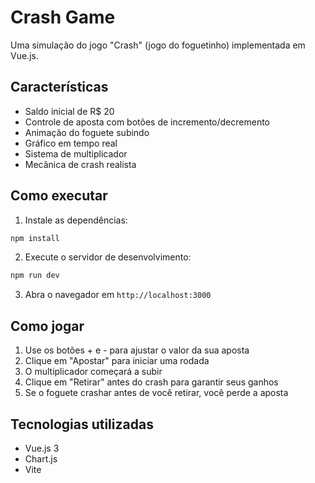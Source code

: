 # Crash Game

Uma simulação do jogo "Crash" (jogo do foguetinho) implementada em Vue.js.

## Características

- Saldo inicial de R$ 20
- Controle de aposta com botões de incremento/decremento
- Animação do foguete subindo
- Gráfico em tempo real
- Sistema de multiplicador
- Mecânica de crash realista

## Como executar

1. Instale as dependências:
```bash
npm install
```

2. Execute o servidor de desenvolvimento:
```bash
npm run dev
```

3. Abra o navegador em `http://localhost:3000`

## Como jogar

1. Use os botões + e - para ajustar o valor da sua aposta
2. Clique em "Apostar" para iniciar uma rodada
3. O multiplicador começará a subir
4. Clique em "Retirar" antes do crash para garantir seus ganhos
5. Se o foguete crashar antes de você retirar, você perde a aposta

## Tecnologias utilizadas

- Vue.js 3
- Chart.js
- Vite 